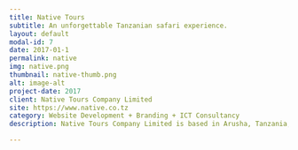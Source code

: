```yaml
---
title: Native Tours
subtitle: An unforgettable Tanzanian safari experience.
layout: default
modal-id: 7
date: 2017-01-1
permalink: native
img: native.png
thumbnail: native-thumb.png
alt: image-alt
project-date: 2017
client: Native Tours Company Limited
site: https://www.native.co.tz
category: Website Development + Branding + ICT Consultancy
description: Native Tours Company Limited is based in Arusha, Tanzania, offering maximum tour experience all over the country with various itineraries and safari options. If you are planning for a safari in Tanzania, look no further. Learn more on their website.

---
```

